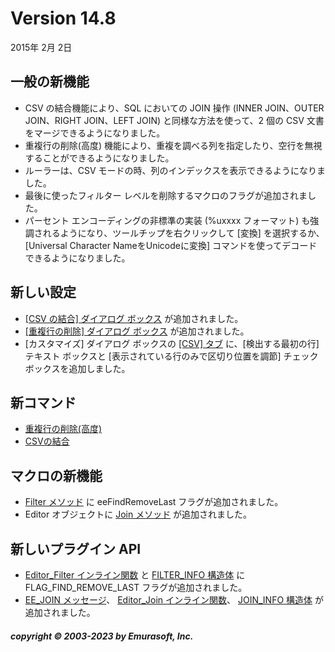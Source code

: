 # Version 14.8

2015年 2月 2日

## 一般の新機能

- CSV の結合機能により、SQL においての JOIN 操作 (INNER JOIN、OUTER JOIN、RIGHT JOIN、LEFT JOIN) と同様な方法を使って、2 個の CSV 文書をマージできるようになりました。
- 重複行の削除(高度) 機能により、重複を調べる列を指定したり、空行を無視することができるようになりました。
- ルーラーは、CSV モードの時、列のインデックスを表示できるようになりました。
- 最後に使ったフィルター レベルを削除するマクロのフラグが追加されました。
- パーセント エンコーディングの非標準の実装 (%uxxxx フォーマット) も強調されるようになり、ツールチップを右クリックして \[変換\] を選択するか、\[Universal Character NameをUnicodeに変換\] コマンドを使ってデコードできるようになりました。

## 新しい設定

- [\[CSV の結合\] ダイアログ ボックス](../dlg/join_csv/index) が追加されました。
- [\[重複行の削除\] ダイアログ ボックス](../dlg/delete_duplicate_advanced/index) が追加されました。
- \[カスタマイズ\] ダイアログ ボックスの [\[CSV\] タブ](../dlg/customize/csv/index) に、\[検出する最初の行\] テキスト ボックスと \[表示されている行のみで区切り位置を調節\] チェック ボックスを追加しました。

## 新コマンド

- [重複行の削除(高度)](../cmd/edit/delete_duplicate_advanced)
- [CSVの結合](../cmd/edit/join_csv)

## マクロの新機能

- [Filter メソッド](../macro/document/filter) に eeFindRemoveLast フラグが追加されました。
- Editor オブジェクトに [Join メソッド](../macro/editor/join) が追加されました。

## 新しいプラグイン API

- [Editor\_Filter インライン関数](../plugin/macro/editor_filter) と [FILTER\_INFO 構造体](../plugin/structure/filter_info) に FLAG\_FIND\_REMOVE\_LAST フラグが追加されました。
- [EE\_JOIN メッセージ](../plugin/message/ee_join)、 [Editor\_Join インライン関数](../plugin/macro/editor_join)、 [JOIN\_INFO 構造体](../plugin/structure/join_info) が追加されました。

##### copyright © 2003-2023 by Emurasoft, Inc.
